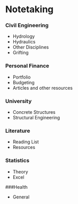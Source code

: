 # Notetaking

### Civil Engineering 
* Hydrology
* Hydraulics
* Other Disciplines
* Grifting

### Personal Finance
* Portfolio
* Budgeting 
* Articles and other resources

### University
* Concrete Structures
* Structural Engineering

### Literature
* Reading List
* Resources

### Statistics
* Theory
* Excel

###Health
* General 

